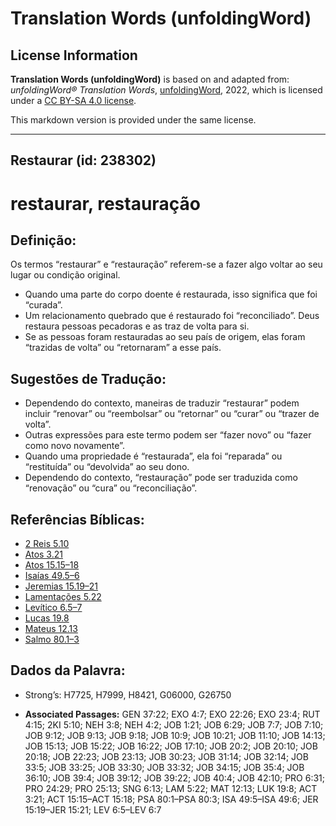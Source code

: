 # Translation Words (unfoldingWord)

## License Information

**Translation Words (unfoldingWord)** is based on and adapted from: _unfoldingWord® Translation Words_, [unfoldingWord](https://unfoldingword.org/utw), 2022, which is licensed under a [CC BY-SA 4.0 license](https://creativecommons.org/licenses/by-sa/4.0/legalcode.en).

This markdown version is provided under the same license.



--------------------------------

## Restaurar (id: 238302)

restaurar, restauração
======================

Definição:
----------

Os termos “restaurar” e “restauração” referem\-se a fazer algo voltar ao seu lugar ou condição original.

* Quando uma parte do corpo doente é restaurada, isso significa que foi “curada”.
* Um relacionamento quebrado que é restaurado foi “reconciliado”. Deus restaura pessoas pecadoras e as traz de volta para si.
* Se as pessoas foram restauradas ao seu país de origem, elas foram “trazidas de volta” ou “retornaram” a esse país.

Sugestões de Tradução:
----------------------

* Dependendo do contexto, maneiras de traduzir “restaurar” podem incluir “renovar” ou “reembolsar” ou “retornar” ou “curar” ou “trazer de volta”.
* Outras expressões para este termo podem ser “fazer novo” ou “fazer como novo novamente”.
* Quando uma propriedade é “restaurada”, ela foi “reparada” ou “restituída” ou “devolvida” ao seu dono.
* Dependendo do contexto, “restauração” pode ser traduzida como “renovação” ou “cura” ou “reconciliação”.

Referências Bíblicas:
---------------------

* [2 Reis 5\.10](https://ref.ly/2Kgs5:10)
* [Atos 3\.21](https://ref.ly/Acts3:21)
* [Atos 15\.15–18](https://ref.ly/Acts15:15-Acts15:18)
* [Isaías 49\.5–6](https://ref.ly/Isa49:5-Isa49:6)
* [Jeremias 15\.19–21](https://ref.ly/Jer15:19-Jer15:21)
* [Lamentações 5\.22](https://ref.ly/Lam5:22)
* [Levítico 6\.5–7](https://ref.ly/Lev6:5-Lev6:7)
* [Lucas 19\.8](https://ref.ly/Luke19:8)
* [Mateus 12\.13](https://ref.ly/Matt12:13)
* [Salmo 80\.1–3](https://ref.ly/Ps80:1-Ps80:3)

Dados da Palavra:
-----------------

* Strong’s: H7725, H7999, H8421, G06000, G26750

* **Associated Passages:** GEN 37:22; EXO 4:7; EXO 22:26; EXO 23:4; RUT 4:15; 2KI 5:10; NEH 3:8; NEH 4:2; JOB 1:21; JOB 6:29; JOB 7:7; JOB 7:10; JOB 9:12; JOB 9:13; JOB 9:18; JOB 10:9; JOB 10:21; JOB 11:10; JOB 14:13; JOB 15:13; JOB 15:22; JOB 16:22; JOB 17:10; JOB 20:2; JOB 20:10; JOB 20:18; JOB 22:23; JOB 23:13; JOB 30:23; JOB 31:14; JOB 32:14; JOB 33:5; JOB 33:25; JOB 33:30; JOB 33:32; JOB 34:15; JOB 35:4; JOB 36:10; JOB 39:4; JOB 39:12; JOB 39:22; JOB 40:4; JOB 42:10; PRO 6:31; PRO 24:29; PRO 25:13; SNG 6:13; LAM 5:22; MAT 12:13; LUK 19:8; ACT 3:21; ACT 15:15–ACT 15:18; PSA 80:1–PSA 80:3; ISA 49:5–ISA 49:6; JER 15:19–JER 15:21; LEV 6:5–LEV 6:7

